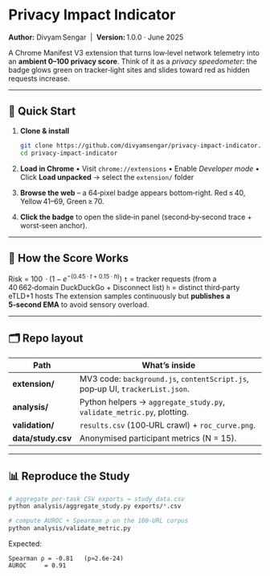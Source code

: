 # Privacy Impact Indicator

**Author:** Divyam Sengar  |  **Version:** 1.0.0 · June 2025

A Chrome Manifest V3 extension that turns low‑level network telemetry into an **ambient 0–100 privacy score**.  Think of it as a *privacy speedometer*: the badge glows green on tracker‑light sites and slides toward red as hidden requests increase.

---


## 🚀 Quick Start

1. **Clone & install**

   ```bash
   git clone https://github.com/divyamsengar/privacy-impact-indicator.git
   cd privacy-impact-indicator
   ```
2. **Load in Chrome**
   • Visit `chrome://extensions`
   • Enable *Developer mode*
   • Click **Load unpacked** → select the `extension/` folder
3. **Browse the web** – a 64‑pixel badge appears bottom‑right.  Red ≤ 40, Yellow 41–69, Green ≥ 70.
4. **Click the badge** to open the slide‑in panel (second‑by‑second trace + worst‑seen anchor).

---

## 🔬 How the Score Works

Risk = $100\,·(1 - e^{-(0.45·t + 0.15·h)})$
`t` = tracker requests (from a 40 662‑domain DuckDuckGo + Disconnect list)
`h` = distinct third‑party eTLD+1 hosts
The extension samples continuously but **publishes a 5‑second EMA** to avoid sensory overload.

---

## 🗂 Repo layout

| Path                | What’s inside                                                                 |
| ------------------- | ----------------------------------------------------------------------------- |
| **extension/**      | MV3 code: `background.js`, `contentScript.js`, pop‑up UI, `trackerList.json`. |
| **analysis/**       | Python helpers → `aggregate_study.py`, `validate_metric.py`, plotting.        |
| **validation/**     | `results.csv` (100‑URL crawl) + `roc_curve.png`.                              |
| **data/study.csv** | Anonymised participant metrics (N = 15).                                      


---

## 📊 Reproduce the Study

```bash
# aggregate per‑task CSV exports → study_data.csv
python analysis/aggregate_study.py exports/*.csv

# compute AUROC + Spearman ρ on the 100‑URL corpus
python analysis/validate_metric.py
```

Expected:

```
Spearman ρ = -0.81   (p≈2.6e‑24)
AUROC     = 0.91
```
